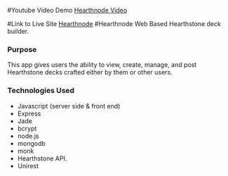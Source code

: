 #Youtube Video Demo
[Hearthnode Video](https://www.youtube.com/watch?v=GzXFERToDVI&feature=youtu.be)

#Link to Live Site
[Hearthnode](https://limitless-beach-7571.herokuapp.com/)
#Hearthnode
Web Based Hearthstone deck builder.

### Purpose
This app gives users the ability to view, create, manage, and post Hearthstone decks crafted either by them or other users.

### Technologies Used
- Javascript (server side & front end)
- Express
- Jade
- bcrypt
- node.js
- mongodb
- monk
- Hearthstone API.
- Unirest
